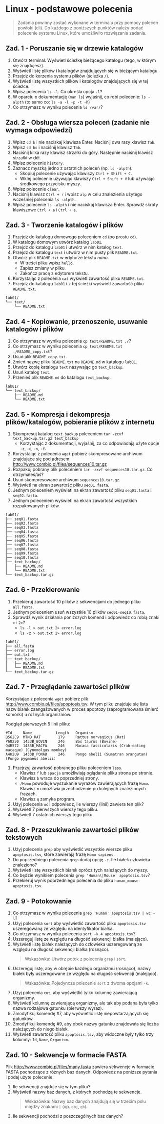 # Linux - podstawowe polecenia

> Zadania powinny zostać wykonane w terminalu przy pomocy poleceń powłoki (cli). Do każdego z poniższych punktów należy podać polecenie systemu Linux, które umożliwiło rozwiązania zadania.

## Zad. 1 - Poruszanie się w drzewie katalogów

1. Otwórz terminal. Wyświetl ścieżkę bieżącego katalogu (tego, w którym się znajdujesz).
2. Wyświetl listę plików i katalogów znajdujących się w bieżącym katalogu.
3. Przejdź do korzenia systemu plików (ścieżka `/`).
4. Wyświetl listę wszystkich plików i katalogów znajdujących się w tej ścieżce.
5. Wpisz polecenia `ls -l`. Co określa opcja `-l`?
6. W oparciu o dokumentację (`man ls`) wyjaśnij, co robi polecenie: `ls -alpth` (to samo co: `ls -a -l -p -t -h`)
7. Co otrzymasz w wyniku polecenia `ls /var/`?


## Zad. 2 - Obsługa wiersza poleceń (zadanie nie wymaga odpowiedzi)

1. Wpisz `cd b` i nie naciskaj klawisza Enter. Naciśnij dwa razy klawisz `Tab`.
2. Wpisz `cd bo` i naciśnij klawisz `Tab`.
2. Naciśnij kilka razy klawisz strzałki do góry. Następnie naciśnij klawisz strzałki w dół.
3. Wpisz polecenie `history`.
4. Zaznacz myszką jedno z ostatnich poleceń (np. `ls -alpth`).
   * Skopiuj polecenie używając klawiszy `Ctrl + Shift + C`.
   * Wklej polecenie używając klawiszy `Ctrl + Shift + V` lub używając środkowego przycisku myszy.
5. Wpisz polecenie `clear`.
6. Naciśnij klawisz `Ctrl + r` i wpisz `alp` w celu znalezienia użytego wcześniej polecenia `ls -alpth`.
7. Wpisz polecenie `ls -alpth` i nie naciskaj klawisza Enter. Sprawdź skróty klawiszowe `Ctrl + a` i `Ctrl + e`.


## Zad. 3 - Tworzenie katalogów i plików

1. Przejdź do katalogu domowego poleceniem `cd` (po prostu `cd`).
2. W katalogu domowym utwórz katalog `lab01`.
3. Przejdź do katalogu `lab01` i utwórz w nim katalog `text`.
4. Przejdź do katalogu `text` i utwórz w nim pusty plik `README.txt`.
5. Otwórz plik `README.txt` w edytorze tekstu *nano*.
   * W treści pliku wpisz `hello`. 
   * Zapisz zmiany w pliku.
   * Zakończ pracę z edytorem tekstu.
6. Korzystając z polecenia `cat` wyświetl zawartość pliku `README.txt`.
7. Przejdź do katalogu `lab01` i z tej ścieżki wyświetl zawartość pliku `README.txt`.

```
lab01/
└── text/
    └── README.txt
```


## Zad. 4 - Kopiowanie, przenoszenie, usuwanie katalogów i plików

1. Co otrzymasz w wyniku polecenia `cp text/README.txt ./`?
2. Co otrzymasz w wyniku polecenia `cp text/README.txt ./README_copy.txt`?
3. Usuń plik `README_copy.txt`.
4. Zmień nazwę pliku `README.txt` na `README.md` w katalogu `lab01`.
5. Utwórz kopię katalogu `text` nazywając go `text_backup`.
6. Usuń katalog `text`.
7. Przenieś plik `README.md` do katalogu `text_backup`.

```
lab01/
└── text_backup/
    ├── README.md
    └── README.txt
```

## Zad. 5 - Kompresja i dekompresja plików/katalogów, pobieranie plików z internetu

1. Skompresuj katalog `text_backup` poleceniem `tar -zcvf text_backup.tar.gz text_backup`
   * Korzystając z dokumentacji, wyjaśnij, za co odpowiadają użyte opcje `-z`, `-c`, `-v`,  `-f`.
2. Korzystając z polecenia `wget` pobierz skompresowane archiwum znajdujące się pod adresem http://www.combio.pl/files/sequences10.tar.gz
3. Rozpakuj pobrany plik poleceniem `tar -zxvf sequences10.tar.gz`. Co otrzymałeś/aś?
4. Usuń skompresowane archiwum `sequences10.tar.gz`.
5. Wyświetl na ekran zawartość pliku `seq01.fasta`.
6. Jednym poleceniem wyświetl na ekran zawartość pliku `seq01.fasta` i `seq02.fasta`.
7. Jednym poleceniem wyświetl na ekran zawartość wszystkich rozpakowanych plików.

```
lab01/
├── seq01.fasta
├── seq02.fasta
├── seq03.fasta
├── seq04.fasta
├── seq05.fasta
├── seq06.fasta
├── seq07.fasta
├── seq08.fasta
├── seq09.fasta
├── seq10.fasta
├── text_backup/
│   ├── README.md
│   └── README.txt
└── text_backup.tar.gz
```

## Zad. 6 - Przekierowanie
1. Przekieruj zawartość 10 plików z sekwencjami do jednego pliku `all.fasta`.
2. Jednym poleceniem usuń wszystkie 10 plików `seq01-seq10.fasta`.
3. Sprawdź wynik działania poniższych komend i odpowiedz co robią znaki `>` i `2>`?
   * `ls -l > out.txt 2> error.log`
   * `ls -z > out.txt 2> error.log`


```
lab01/
├── all.fasta
├── error.log
├── out.txt
├── text_backup/
│   ├── README.md
│   └── README.txt
└── text_backup.tar.gz
```

## Zad. 7 - Przeglądanie zawartości plików

Korzystając z polecenia `wget` pobierz plik http://www.combio.pl/files/apoptosis.tsv. W tym pliku znajduje się lista nazw białek zaangażowanych w proces apoptozy (zaprogramowana śmierć komórki) u różnych organizmów. 

Podgląd pierwszych 5 linii pliku:

```
#Id     Name           Length   Organism
Q562C9  MTND_RAT        179     Rattus norvegicus (Rat)
P68250  1433B_BOVIN     246     Bos taurus (Bovine)
Q4R572  1433B_MACFA     246     Macaca fascicularis (Crab-eating macaque) (Cynomolgus monkey)
A4K2U9  1433B_PONAB     246     Pongo abelii (Sumatran orangutan) (Pongo pygmaeus abelii)
```

1. Przejrzyj zawartość pobranego pliku poleceniem `less`.
   * Klawisz `f` lub `spacja` umożliwiają oglądanie pliku strona po stronie.
   * Klawisz `b` wraca do poprzedniej strony.
   * `/Homo` powoduje wyszukanie wyrazów zawierających frazę `Homo`. Klawisz `n` umożliwia przechodzenie po kolejnych znalezionych frazach.
   * Klawisz `q` zamyka program.
2. Użyj polecenia `wc` i odpowiedz, ile wierszy (linii) zawiera ten plik?
3. Wyświetl 7 pierwszych wierszy tego pliku.
4. Wyświetl 7 ostatnich wierszy tego pliku.


## Zad. 8 - Przeszukiwanie zawartości plików tekstowych
1. Użyj polecenia `grep` aby wyświetlić wszystkie wiersze pliku `apoptosis.tsv`, które zawierają frazę `Homo sapiens`.
2. Do poprzedniego polecenia `grep` dodaj opcję `-c`. Ile białek człowieka znaleziono?
3. Wyświetl listę wszystkich białek oprócz tych należących do myszy.
4. Co będzie wynikiem polecenia `grep 'Human\|Mouse' apoptosis.tsv`?
5. Przekieruj wynik poprzedniego polecenia do pliku `human_mouse-apoptosis.tsv`.


## Zad. 9 - Potokowanie
1. Co otrzymasz w wyniku polecenia `grep 'Human' apoptosis.tsv | wc -l`?
2. Użyj polecenia `sort` aby wyświetlić zawartość pliku `apoptosis.tsv` uszeregowaną ze względu na identyfikator białka.
3. Co otrzymasz w wyniku polecenia `sort -k 4 apoptosis.tsv`?
4. Uszereguj listę ze względu na długość sekwencji białka (malejąco).
5. Wyświetl listę białek należących do człowieka uszeregowaną ze względu na długość sekwencji białka (rosnąco).
   > Wskazówka: Utwórz potok z polecenia `grep` i `sort`.
6. Uszereguj listę, aby w obrębie każdego organizmu (rosnąco), nazwy białek były uszeregowane ze względu na długość sekwencji (malejąco).
   > Wskazówka: Pojedyncze polecenie `sort` z dwoma opcjami `-k`.
7. Użyj polecenia `cut`, aby wyświetlić tylko kolumnę zawierającą organizmy.
8. Wyświetl kolumnę zawierającą organizmy, ale tak aby podana była tylko nazwa rodzajowa gatunku (pierwszy wyraz).
9. Zmodyfikuj komendę #7, aby wyświetlić listę niepowtarzających się gatunków.
10. Zmodyfikuj komendę #9, aby obok nazwy gatunku znajdowała się liczba należących do niego białek.
11. Wyświetl zawartość pliku `apoptosis.tsv`, aby widoczne były tylko trzy kolumny: `Id`, `Name`, `Organism`.


## Zad. 10 - Sekwencje w formacie FASTA
Plik http://www.combio.pl/files/many.fasta zawiera sekwencje w formacie FASTA pochodzące z różnych baz danych. Odpowiedz na poniższe pytania i podaj użyte polecenie.

1. Ile sekwencji znajduje się w tym pliku?
2. Wyświetl nazwy baz danych, z których pochodzą te sekwencje.
   > Wskazówka: Nazwy baz danych znajdują się w trzecim polu między znakami `|` (np. `dbj`, `gb`).
3. Ile sekwencji pochodzi z poszczególnych baz danych?
